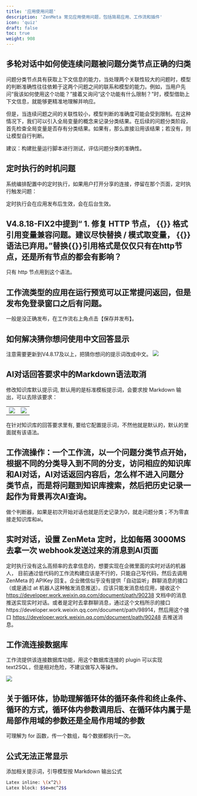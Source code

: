 ```yaml
---
title: '应用使用问题'
description: 'ZenMeta 常见应用使用问题，包括简易应用、工作流和插件'
icon: 'quiz'
draft: false
toc: true
weight: 908
---
```


## 多轮对话中如何使连续问题被问题分类节点正确的归类

问题分类节点具有获取上下文信息的能力，当处理两个关联性较大的问题时，模型的判断准确性往往依赖于这两个问题之间的联系和模型的能力。例如，当用户先问“我该如何使用这个功能？”接着又询问“这个功能有什么限制？”时，模型借助上下文信息，就能够更精准地理解并响应。

但是，当连续问题之间的关联性较小，模型判断的准确度可能会受到限制。在这种情况下，我们可以引入全局变量的概念来记录分类结果。在后续的问题分类阶段，首先检查全局变量是否存有分类结果。如果有，那么直接沿用该结果；若没有，则让模型自行判断。

建议：构建批量运行脚本进行测试，评估问题分类的准确性。

## 定时执行的时机问题

系统编排配置中的定时执行，如果用户打开分享的连接，停留在那个页面，定时执行触发问题：

定时执行会在应用发布后生效，会在后台生效。

## V4.8.18-FIX2中提到“ 1. 修复 HTTP 节点， {{}} 格式引用变量兼容问题。建议尽快替换 / 模式取变量， {{}} 语法已弃用。”替换{{}}引用格式是仅仅只有在http节点，还是所有节点的都会有影响？

只有 http 节点用到这个语法。

## 工作流类型的应用在运行预览可以正常提问返回，但是发布免登录窗口之后有问题。

一般是没正确发布，在工作流右上角点击【保存并发布】。

## 如何解决猜你想问使用中文回答显示

注意需要更新到V4.8.17及以上，把猜你想问的提示词改成中文。
![](/imgs/quizApp2.png)

## AI对话回答要求中的Markdown语法取消

修改知识库默认提示词, 默认用的是标准模板提示词，会要求按 Markdown 输出，可以去除该要求：

| | |
| --- | --- |
| ![](/imgs/image-83.png) | ![](/imgs/image-84.png) |


在针对知识库的回答要求里有, 要给它配置提示词，不然他就是默认的，默认的里面就有该语法。

## 工作流操作：一个工作流，以一个问题分类节点开始，根据不同的分类导入到不同的分支，访问相应的知识库和AI对话，AI对话返回内容后，怎么样不进入问题分类节点，而是将问题到知识库搜索，然后把历史记录一起作为背景再次AI查询。

做个判断器，如果是初次开始对话也就是历史记录为0，就走问题分类；不为零直接走知识库和ai。

## 实时对话，设置 ZenMeta 定时，比如每隔 3000MS 去拿一次 webhook发送过来的消息到AI页面

定时执行没有这么高频率的去拿信息的，想要实现在企微里面的实时对话的机器人，
目前通过低代码的工作流构建应该是不行的，只能自己写代码，然后去调用 ZenMeta 的 APIKey 回复。企业微信似乎没有提供「自动监听」群聊消息的接口（或是通过 at 机器人这种触发消息推送）。应该只能发消息给应用，接收这个 https://developer.work.weixin.qq.com/document/path/90238 文档中的消息推送实现实时对话。或者是定时去拿群聊消息，通过这个文档所示的接口https://developer.work.weixin.qq.com/document/path/98914，然后用这个接口 https://developer.work.weixin.qq.com/document/path/90248 去推送消息。

## 工作流连接数据库

工作流提供该连接数据库功能，用这个数据库连接的 plugin 可以实现 text2SQL，但是相对危险，不建议做写入等操作。

![](/imgs/quizApp1.png)

## 关于循环体，协助理解循环体的循环条件和终止条件、循环的方式，循环体内参数调用后、在循环体内属于是局部作用域的参数还是全局作用域的参数

可理解为 for 函数，传一个数组，每个数据都执行一次。

## 公式无法正常显示

添加相关提示词，引导模型按 Markdown 输出公式

```bash
Latex inline: \(x^2\) 
Latex block: $$e=mc^2$$
```
